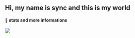 ## Hi, my name is sync and this is my world #
#### 👀 stats and more informations ####
![](https://komarev.com/ghpvc/?username=syncwrld&style=for-the-badge)
